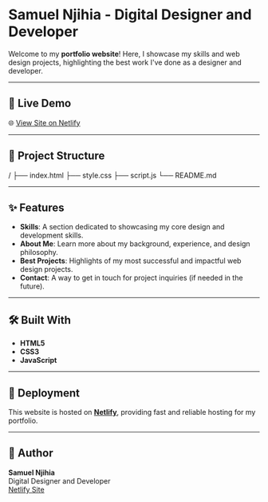 # Samuel Njihia - Digital Designer and Developer

Welcome to my **portfolio website**! Here, I showcase my skills and web design projects, highlighting the best work I've done as a designer and developer.

---

## 🚀 Live Demo

🌐 [View Site on Netlify](https://samuelnjihia.netlify.app/)

---

## 📁 Project Structure


/ ├── index.html ├── style.css ├── script.js └── README.md


---

## ✨ Features

- **Skills**: A section dedicated to showcasing my core design and development skills.
- **About Me**: Learn more about my background, experience, and design philosophy.
- **Best Projects**: Highlights of my most successful and impactful web design projects.
- **Contact**: A way to get in touch for project inquiries (if needed in the future).

---

## 🛠️ Built With

- **HTML5**
- **CSS3**
- **JavaScript**

---

## 📌 Deployment

This website is hosted on **[Netlify](https://www.netlify.com/)**, providing fast and reliable hosting for my portfolio.

---

## 🙌 Author

**Samuel Njihia**  
Digital Designer and Developer  
[Netlify Site](https://samuelnjihia.netlify.app/)
